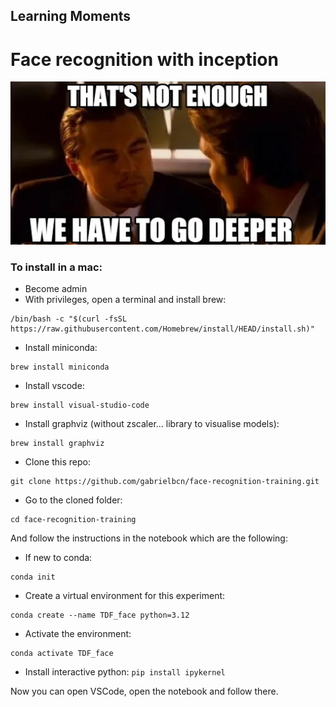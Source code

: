 
## Learning Moments
# Face recognition with inception

![Inception](meme.png)

### To install in a mac:

* Become admin
* With privileges, open a terminal and install brew: 
```
/bin/bash -c "$(curl -fsSL https://raw.githubusercontent.com/Homebrew/install/HEAD/install.sh)"
```
* Install miniconda: 
```
brew install miniconda
```
* Install vscode: 
```
brew install visual-studio-code
```
* Install graphviz (without zscaler... library to visualise models): 
```
brew install graphviz
```
* Clone this repo: 
```
git clone https://github.com/gabrielbcn/face-recognition-training.git
```
* Go to the cloned folder: 
```
cd face-recognition-training
```

And follow the instructions in the notebook which are the following:

* If new to conda:
```
conda init
```
* Create a virtual environment for this experiment: 
```
conda create --name TDF_face python=3.12
```
* Activate the environment: 
```
conda activate TDF_face
```
* Install interactive python: `pip install ipykernel`

Now you can open VSCode, open the notebook and follow there.
